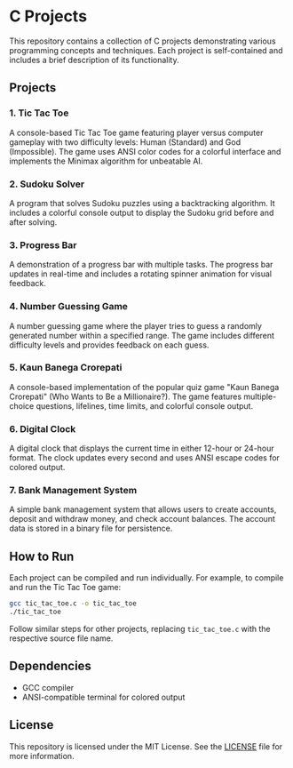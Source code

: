 
# C Projects

This repository contains a collection of C projects demonstrating various programming concepts and techniques. Each project is self-contained and includes a brief description of its functionality.

## Projects

### 1. Tic Tac Toe
A console-based Tic Tac Toe game featuring player versus computer gameplay with two difficulty levels: Human (Standard) and God (Impossible). The game uses ANSI color codes for a colorful interface and implements the Minimax algorithm for unbeatable AI.

### 2. Sudoku Solver
A program that solves Sudoku puzzles using a backtracking algorithm. It includes a colorful console output to display the Sudoku grid before and after solving.

### 3. Progress Bar
A demonstration of a progress bar with multiple tasks. The progress bar updates in real-time and includes a rotating spinner animation for visual feedback.

### 4. Number Guessing Game
A number guessing game where the player tries to guess a randomly generated number within a specified range. The game includes different difficulty levels and provides feedback on each guess.

### 5. Kaun Banega Crorepati
A console-based implementation of the popular quiz game "Kaun Banega Crorepati" (Who Wants to Be a Millionaire?). The game features multiple-choice questions, lifelines, time limits, and colorful console output.

### 6. Digital Clock
A digital clock that displays the current time in either 12-hour or 24-hour format. The clock updates every second and uses ANSI escape codes for colored output.

### 7. Bank Management System
A simple bank management system that allows users to create accounts, deposit and withdraw money, and check account balances. The account data is stored in a binary file for persistence.

## How to Run

Each project can be compiled and run individually. For example, to compile and run the Tic Tac Toe game:

```sh
gcc tic_tac_toe.c -o tic_tac_toe
./tic_tac_toe
```

Follow similar steps for other projects, replacing `tic_tac_toe.c` with the respective source file name.

## Dependencies

- GCC compiler
- ANSI-compatible terminal for colored output

## License

This repository is licensed under the MIT License. See the [LICENSE](LICENSE) file for more information.
